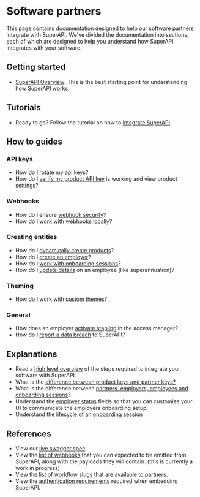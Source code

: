 # Software partners

This page contains documentation designed to help our software partners integrate with SuperAPI. We've divided the documentation into sections, each of which are designed to help you understand how SuperAPI integrates with your software.

## Getting started

- [SuperAPI Overview](/software_partners/explanations/overview/index.html): This is the best starting point for understanding how SuperAPI works.

## Tutorials

- Ready to go? Follow the tutorial on how to [integrate SuperAPI](/software_partners/tutorials/integrate_super_api/index.html).

## How to guides

### API keys

- How do I [rotate my api keys](/software_partners/how_to_guides/rotate_api_key/index.html)?
- How do I [verify my product API key](/software_partners/how_to_guides/verify_my_product_api_key/index.html) is working and view product settings?

### Webhooks

- How do I ensure [webhook security](/software_partners/how_to_guides/webhook_security/index.html)?
- How do I [work with webhooks locally](/software_partners/how_to_guides/work_with_webhooks_locally/index.html)?

### Creating entities

- How do I [dynamically create products](/software_partners/how_to_guides/dynamically_create_products/index.html)?
- How do I [create an employer](/software_partners/how_to_guides/create_an_employer/index.html)?
- How do I [work with onboarding sessions](/software_partners/how_to_guides/work_with_onboarding_sessions/index.html)?
- How do I [update details](/software_partners/how_to_guides/update_details/index.html) on an employee (like superannuation)?

### Theming

- How do I work with [custom themes](/software_partners/how_to_guides/custom_themes/index.html)?

### General

- How does an employer [activate stapling](/software_partners/how_to_guides/stapling-setup-instructions/index.html) in the access manager?
- How do I [report a data breach](/software_partners/how_to_guides/report_a_data_breach/index.html) to SuperAPI?

## Explanations

- Read a [high level overview](/software_partners/explanations/overview/index.html) of the steps required to integrate your software with SuperAPI.
- What is the [difference between product keys and partner keys?](/software_partners/explanations/product_vs_partner_api_keys/index.html)
- What is the difference between [partners, employers, employees and onboarding sessions](/software_partners/explanations/understanding_super_api_entities/index.html)?
- Understand the [employer status](/software_partners/explanations/working_with_the_employer_status/index.html) fields so that you can customise your UI to communicate the employers onboarding setup.
- Understand the [lifecycle of an onboarding session](/software_partners/explanations/lifecycle_of_an_onboarding_session/index.html)

## References

- View our [live swagger spec](https://api.superapi.com.au/swaggerui)
- View the [list of webhooks](/software_partners/references/list_of_webhooks/index.html) that you can expected to be emitted from SuperAPI, along with the payloads they will contain. (this is currently a work in progress)
- View the [list of workflow slugs](/software_partners/references/workflow_slugs/index.html) that are available to partners.
- View the [authentication requirements](/software_partners/references/authentication_requirements/index.html) required when embedding SuperAPI.

<!--@include: @/parts/getting_help.md-->
